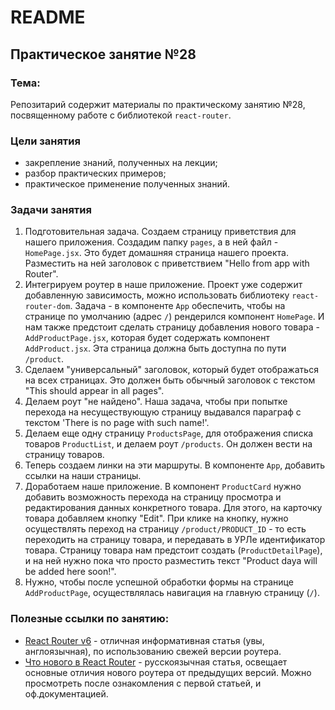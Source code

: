 # README

## Практическое занятие №28

### Тема:

Репозитарий содержит материалы по практическому занятию №28, посвященному работе с библиотекой `react-router`.

### Цели занятия
- закрепление знаний, полученных на лекции;
- разбор практических примеров;
- практическое применение полученных знаний.

### Задачи занятия
1. Подготовительная задача. Создаем страницу приветствия для нашего приложения. Создадим папку `pages`, а в ней файл - `HomePage.jsx`. Это будет домашняя страница нашего проекта. Разместить на ней заголовок с приветствием "Hello from app with Router".
2. Интегрируем роутер в наше приложение. Проект уже содержит добавленную зависимость, можно использовать библиотеку `react-router-dom`. Задача - в компоненте `App` обеспечить, чтобы на странице по умолчанию (адрес `/`) рендерился компонент `HomePage`. И нам также предстоит сделать страницу добавления нового товара - `AddProductPage.jsx`, которая будет содержать компонент `AddProduct.jsx`. Эта страница должна быть доступна по пути `/product`.
3. Сделаем "универсальный" заголовок, который будет отображаться на всех страницах. Это должен быть обычный заголовок с текстом "This should appear in all pages".
4. Делаем роут "не найдено". Наша задача, чтобы при попытке перехода на несуществующую страницу выдавался параграф с текстом 'There is no page with such name!'.
5. Делаем еще одну страницу `ProductsPage`, для отображения списка товаров `ProductList`, и делаем роут `/products`. Он должен вести на страницу товаров.
6. Теперь создаем линки на эти маршруты. В компоненте `App`, добавить ссылки на наши страницы.
7. Доработаем наше приложение. В компонент `ProductCard` нужно добавить возможность перехода на страницу просмотра и редактирования данных конкретного товара. Для этого, на карточку товара добавляем кнопку "Edit". При клике на кнопку, нужно осуществлять переход на страницу `/product/PRODUCT_ID` - то есть переходить на страницу товара, и передавать в УРЛе идентификатор товара. Страницу товара нам предстоит создать (`ProductDetailPage`), и на ней нужно пока что просто разместить текст "Product daya will be added here soon!".
8. Нужно, чтобы после успешной обработки формы на странице `AddProductPage`, осуществлялась навигация на главную страницу (`/`).

### Полезные ссылки по занятию:
 - [React Router v6](https://blog.logrocket.com/react-router-v6-guide/) - отличная информативная статья (увы, англоязычная), по использованию свежей версии роутера.
 - [Что нового в React Router](https://habr.com/ru/companies/kts/articles/598835/) - русскоязычная статья, освещает основные отличия нового роутера от предыдущих версий. Можно просмотреть после ознакомления с первой статьей, и оф.документацией.